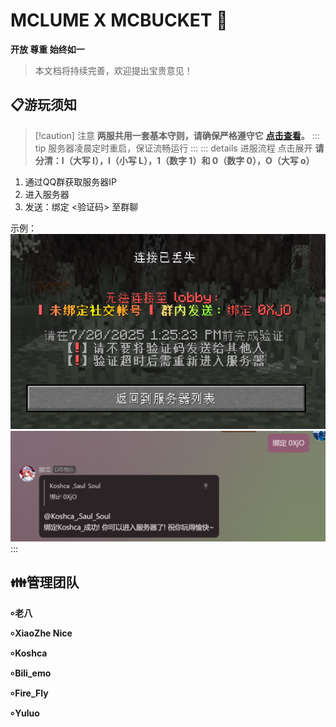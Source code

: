 # MCLUME X MCBUCKET :tada:
**开放 尊重 始终如一**
> 本文档将持续完善，欢迎提出宝贵意见！ 
## :clipboard:游玩须知
>[!caution] 注意
>**两服共用一套基本守则，请确保严格遵守它**
>**[点击查看](./rules.md)。**
::: tip
服务器凌晨定时重启，保证流畅运行
:::
::: details 进服流程 点击展开 
> **请分清：I（大写 I），l（小写 L），1（数字 1）和 0（数字 0），O（大写 o）**
1. 通过QQ群获取服务器IP
2. 进入服务器
3. 发送：绑定 <验证码> 至群聊
 
示例：
![图片](/public/server_enter.png "进")
![图片](/public/enter_code.png "输")
:::
<Linkcard url="/docs/mclume/play" title="MCLUME WIKI" description="快速跳转" logo="/mlicon.png"/>
 
<Linkcard url="https://mcmbs.dpdns.org/" title="MCBUCKET [SUPER] WIKI" description="快速跳转" logo="/mbicon.png"/>

## :family:管理团队
**৹ 老八**
  
**৹ XiaoZhe Nice**
 
**৹ Koshca**
 
**৹ Bili_emo**
 
**৹ Fire_Fly**
 

**৹ Yuluo**

